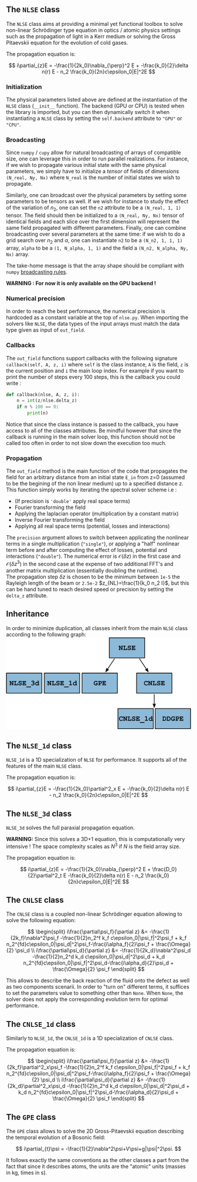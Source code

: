 ## The `NLSE` class

The `NLSE` class aims at providing a minimal yet functional toolbox to solve non-linear Schrödinger type equation in optics / atomic physics settings such as the propagation of light in a Kerr medium or solving the Gross Pitaevskii equation for the evolution of cold gases.

The propagation equation is:

$$
i\partial_{z}E = -\frac{1}{2k_0}\nabla_{\perp}^2 E +
-\frac{k_0}{2}\delta n(r) E - n_2 \frac{k_0}{2n}c\epsilon_0|E|^2E
$$


### Initialization

The physical parameters listed above are defined at the instantiation of the `NLSE` class (`__init__` function).
The backend (GPU or CPU) is tested when the library is imported, but you can then dynamically switch it when instantiating a `NLSE` class by setting the `self.backend` attribute to `"GPU"` or `"CPU"`.

### Broadcasting

Since `numpy` / `cupy` allow for natural broadcasting of arrays of compatible size, one can leverage this in order to run parallel realizations. For instance, if we wish to propagate various initial state with the same physical parameters,
we simply have to initialize a *tensor* of fields of dimensions `(N_real, Ny, Nx)` where `N_real` is the number of initial states we wish to propagate.

Similarly, one can broadcast over the physical parameters by setting some parameters to be tensors as well. If we wish for instance to study the effect of the variation of $n_2$, one can set the `n2` attribute to be a `(N_real, 1, 1)` tensor.
The field should then be initialized to a `(N_real, Ny, Nx)` tensor of identical fields and each slice over the first dimension will represent the same field propagated with different parameters.
Finally, one can combine broadcasting over several parameters at the same time: if we wish to do a grid search over $n_2$ and $\alpha$, one can instantiate `n2` to be a `(N_n2, 1, 1, 1)` array, `alpha` to be a `(1, N_alpha, 1, 1)` and the field
a `(N_n2, N_alpha, Ny, Nx)` array.

The take-home message is that the array shape should be compliant with `numpy` [broadcasting rules](https://numpy.org/doc/stable/user/basics.broadcasting.html).

**WARNING : For now it is only available on the GPU backend !**

### Numerical precision

In order to reach the best performance, the numerical precision is hardcoded as a constant variable at the top of `nlse.py`.
When importing the solvers like `NLSE`, the data types of the input arrays must match the data type given as input of `out_field`.

### Callbacks

The `out_field` functions support callbacks with the following signature `callback(self, A, z, i)` where `self` is the class instance, `A` is the field, `z` is the current position and `i` the main loop index.
For example if you want to print the number of steps every 100 steps, this is the callback you could write :

```python
def callback(nlse, A, z, i):
    n = int(z/nlse.delta_z)
    if n % 100 == 0:
        print(n)
```

Notice that since the class instance is passed to the callback, you have access to all of the classes attributes.
Be mindful however that since the callback is running in the main solver loop, this function should not be called too often in order to not slow down the execution too much.

### Propagation

The `out_field` method is the main function of the code that propagates the field for an arbitrary distance from an initial state `E_in` from z=0 (assumed to be the begining of the non linear medium) up to a specified distance z. This function simply works by iterating the spectral solver scheme i.e :

- (If precision is `'double'` apply real space terms)
- Fourier transforming the field
- Applying the laplacian operator (multiplication by a constant matrix)
- Inverse Fourier transforming the field
- Applying all real space terms (potential, losses and interactions)

The `precision` argument allows to switch between applicating the nonlinear terms in a single multiplication (`"single"`), or applying a "half" nonlinear term before and after computing the effect of losses, potential and interactions (`"double"`). The numerical error is $\mathcal{O}(\delta z)$ in the first case and $\mathcal{O}(\delta z^3)$ in the second case at the expense of two additional FFT's and another matrix multiplication (essentially doubling the runtime).\
The propagation step $\delta z$ is chosen to be the minimum between `1e-5` the Rayleigh length of the beam or `2.5e-2` $z_{NL}=\frac{1}{k_0 n_2 I}$, but this can be hand tuned to reach desired speed or precision by setting the `delta_z` attribute.

## Inheritance 

In order to minimize duplication, all classes inherit from the main `NLSE` class according to the following graph:
![inheritance](/img/inheritance_graph.png)
## The `NLSE_1d` class

`NLSE_1d` is a 1D specialization of `NLSE` for performance. 
It supports all of the features of the main `NLSE` class.

The propagation equation is:

$$
i\partial_{z}E = -\frac{1}{2k_0}\partial^2_x E +
-\frac{k_0}{2}\delta n(r) E - n_2 \frac{k_0}{2n}c\epsilon_0|E|^2E
$$

## The `NLSE_3d` class

`NLSE_3d` solves the full paraxial propagation equation.

**WARNING:** Since this solves a 3D+1 equation, this is computationally very intensive ! The space complexity scales as $N^3$ if $N$ is the field array size.

The propagation equation is:

$$
i\partial_{z}E = -\frac{1}{2k_0}\nabla_{\perp}^2 E +
\frac{D_0}{2}\partial^2_t E
-\frac{k_0}{2}\delta n(r) E - n_2 \frac{k_0}{2n}c\epsilon_0|E|^2E
$$

## The `CNLSE` class

The `CNLSE` class is a coupled non-linear Schrödinger equation allowing to solve the following equation:

$$
\begin{split}
i\frac{\partial\psi_f}{\partial z} &= -\frac{1}{2k_f}\nabla^2\psi_f -\frac{1}{2}n_2^f k_f c\epsilon_0|\psi_f|^2\psi_f + k_f n_2^{fd}c\epsilon_0|\psi_d|^2\psi_f-\frac{i\alpha_f}{2}\psi_f + \frac{\Omega}{2} \psi_d  \\
i\frac{\partial\psi_d}{\partial z} &= -\frac{1}{2k_d}\nabla^2\psi_d -\frac{1}{2}n_2^d k_d c\epsilon_0|\psi_d|^2\psi_d + k_d n_2^{fd}c\epsilon_0|\psi_f|^2\psi_d-\frac{i\alpha_d}{2}\psi_d + \frac{\Omega}{2} \psi_f
\end{split}
$$

This allows to describe the back reaction of the fluid onto the defect as well as two components scenarii.
In order to "turn on" different terms, it suffices to set the parameters value to something other than `None`.
When `None`, the solver does not apply the corresponding evolution term for optimal performance.

## The `CNLSE_1d` class

Similarly to `NLSE_1d`, the `CNLSE_1d` is a 1D specialization of `CNLSE` class.

The propagation equation is:

$$
\begin{split}
i\frac{\partial\psi_f}{\partial z} &= -\frac{1}{2k_f}\partial^2_x\psi_f -\frac{1}{2}n_2^f k_f c\epsilon_0|\psi_f|^2\psi_f + k_f n_2^{fd}c\epsilon_0|\psi_d|^2\psi_f-\frac{i\alpha_f}{2}\psi_f + \frac{\Omega}{2} \psi_d  \\
i\frac{\partial\psi_d}{\partial z} &= -\frac{1}{2k_d}\partial^2_x\psi_d -\frac{1}{2}n_2^d k_d c\epsilon_0|\psi_d|^2\psi_d + k_d n_2^{fd}c\epsilon_0|\psi_f|^2\psi_d-\frac{i\alpha_d}{2}\psi_d + \frac{\Omega}{2} \psi_f
\end{split}
$$

## The `GPE` class

The `GPE` class allows to solve the 2D Gross-Pitaevskii equation describing the temporal evolution of a Bosonic field:

$$
i\partial_{t}\psi = -\frac{1}{2}\nabla^2\psi+V\psi+g|\psi|^2\psi.
$$

It follows exactly the same conventions as the other classes a part from the fact that since it describes atoms, the units are the "atomic" units (masses in kg, times in s).


